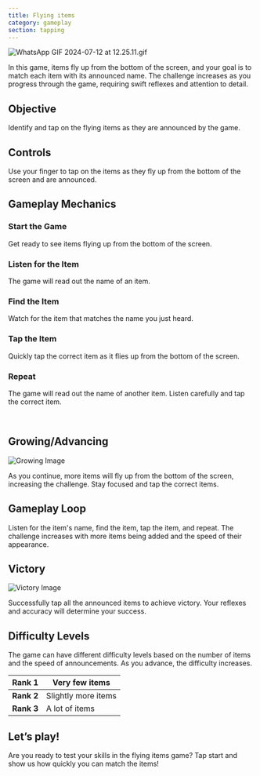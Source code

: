 ```yaml
---
title: Flying items
category: gameplay
section: tapping
---
```

![WhatsApp GIF 2024-07-12 at 12.25.11.gif](https://help.studycat.com/hc/article_attachments/34966795074969)


In this game, items fly up from the bottom of the screen, and your goal is to match each item with its announced name. The challenge increases as you progress through the game, requiring swift reflexes and attention to detail.


## Objective


Identify and tap on the flying items as they are announced by the game.


## Controls


Use your finger to tap on the items as they fly up from the bottom of the screen and are announced.


## Gameplay Mechanics


### Start the Game


Get ready to see items flying up from the bottom of the screen.


### Listen for the Item


The game will read out the name of an item.


### Find the Item


Watch for the item that matches the name you just heard.


### Tap the Item


Quickly tap the correct item as it flies up from the bottom of the screen.


### Repeat


The game will read out the name of another item. Listen carefully and tap the correct item.


 


## Growing/Advancing


![Growing Image](https://help.studycat.com/hc/article_attachments/34826217331225)


As you continue, more items will fly up from the bottom of the screen, increasing the challenge. Stay focused and tap the correct items.


## Gameplay Loop


Listen for the item's name, find the item, tap the item, and repeat. The challenge increases with more items being added and the speed of their appearance.


## Victory


![Victory Image](https://help.studycat.com/hc/article_attachments/34917314421785)


Successfully tap all the announced items to achieve victory. Your reflexes and accuracy will determine your success.


## Difficulty Levels


The game can have different difficulty levels based on the number of items and the speed of announcements. As you advance, the difficulty increases.




| **Rank 1** | Very few items |
| --- | --- |
| **Rank 2** | Slightly more items |
| **Rank 3** | A lot of items |


## Let’s play!


Are you ready to test your skills in the flying items game? Tap start and show us how quickly you can match the items!

